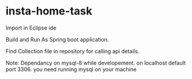 # insta-home-task

Import in Eclipse ide

Build and Run As Spring boot application.

Find Collection file in repository for calling api details.

Note:
Dependancy on mysql-8 while developement. on localhost default port 3306.
you need running mysql on your machine
